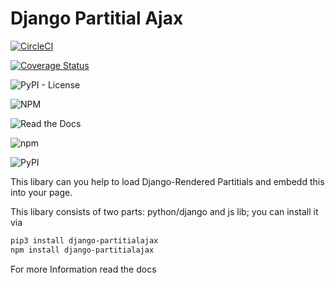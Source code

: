 # Django Partitial Ajax

[![CircleCI](https://circleci.com/gh/eieste/django-partitialajax/tree/development.svg?style=svg)](https://circleci.com/gh/eieste/django-partitialajax/tree/development)

[![Coverage Status](https://coveralls.io/repos/github/eieste/django-partitialajax/badge.svg?branch=development)](https://coveralls.io/github/eieste/django-partitialajax?branch=development)

![PyPI - License](https://img.shields.io/pypi/l/django-partitialajax)

![NPM](https://img.shields.io/npm/l/django-partitialajax)

![Read the Docs](https://img.shields.io/readthedocs/django-partitialajax)

![npm](https://img.shields.io/npm/v/django-partitialajax)

![PyPI](https://img.shields.io/pypi/v/django-partitialajax)


This libary can you help to load Django-Rendered Partitials and embedd this into your page.

This libary consists of two parts: python/django and js lib;
you can install it via
```bash
pip3 install django-partitialajax
npm install django-partitialajax

```

For more Information read the docs